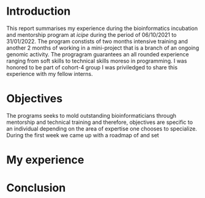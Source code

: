 # Introduction
This report summarises my experience during the bioinformatics incubation and mentorship program at *icipe* during the period of 06/10/2021 to 31/01/2022. The program constists of two months intensive training and another 2 months of working in a mini-project that is a branch of an ongoing genomic activity. The progragram guarantees an all rounded experience ranging from soft skills to technical skills moreso in programming.
I was honored to be part of cohort-4 group I was priviledged to share this experience with my fellow interns.

# Objectives
The programs seeks to mold outstanding bioinformaticians through mentorship and technical training and therefore, objectives are specific to an individual depending on the area of expertise one chooses to specialize. During the first week we came up with a roadmap of and set
# My experience
# Conclusion
